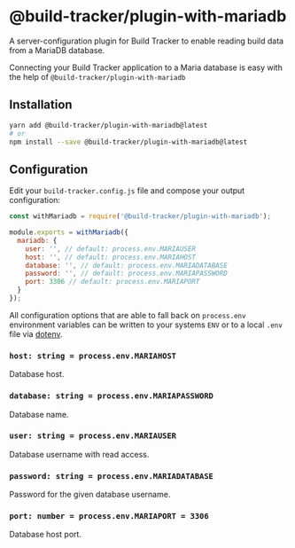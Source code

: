 # @build-tracker/plugin-with-mariadb

A server-configuration plugin for Build Tracker to enable reading build data from a MariaDB database.

Connecting your Build Tracker application to a Maria database is easy with the help of `@build-tracker/plugin-with-mariadb`

## Installation

```sh
yarn add @build-tracker/plugin-with-mariadb@latest
# or
npm install --save @build-tracker/plugin-with-mariadb@latest
```

## Configuration

Edit your `build-tracker.config.js` file and compose your output configuration:

```js
const withMariadb = require('@build-tracker/plugin-with-mariadb');

module.exports = withMariadb({
  mariadb: {
    user: '', // default: process.env.MARIAUSER
    host: '', // default: process.env.MARIAHOST
    database: '', // default: process.env.MARIADATABASE
    password: '', // default: process.env.MARIAPASSWORD
    port: 3306 // default: process.env.MARIAPORT
  }
});
```

All configuration options that are able to fall back on `process.env` environment variables can be written to your systems `ENV` or to a local `.env` file via [dotenv](https://github.com/motdotla/dotenv#readme).

### `host: string = process.env.MARIAHOST`

Database host.

### `database: string = process.env.MARIAPASSWORD`

Database name.

### `user: string = process.env.MARIAUSER`

Database username with read access.

### `password: string = process.env.MARIADATABASE`

Password for the given database username.

### `port: number = process.env.MARIAPORT = 3306`

Database host port.
